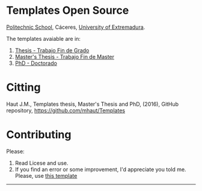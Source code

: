# Templates Open Source

[Politechnic School](https://epcc.unex.es), Cáceres, [University of Extremadura](https://www.unex.es).

The templates avaiable are in:

1. [Thesis - Trabajo Fin de Grado](https://github.com/mhaut/Templates/tree/master/thesis-TrabajoFinDeGrado)
2. [Master's Thesis - Trabajo Fin de Master](https://github.com/mhaut/Templates/tree/master/mastersThesis-TrabajoFinDeMaster)
3. [PhD - Doctorado](https://github.com/mhaut/Templates/tree/master/PhD-Doctorado)

# Citting

Haut J.M., Templates thesis, Master's Thesis and PhD, (2016), GitHub repository, https://github.com/mhaut/Templates

# Contributing

Please:

1. Read Licese and use.
2. If you find an error or some improvement, I'd appreciate you told me. Please, use [this template](https://github.com/mhaut/Templates/tree/master/.github)

------------------------------------------------------------------------------------------------------
